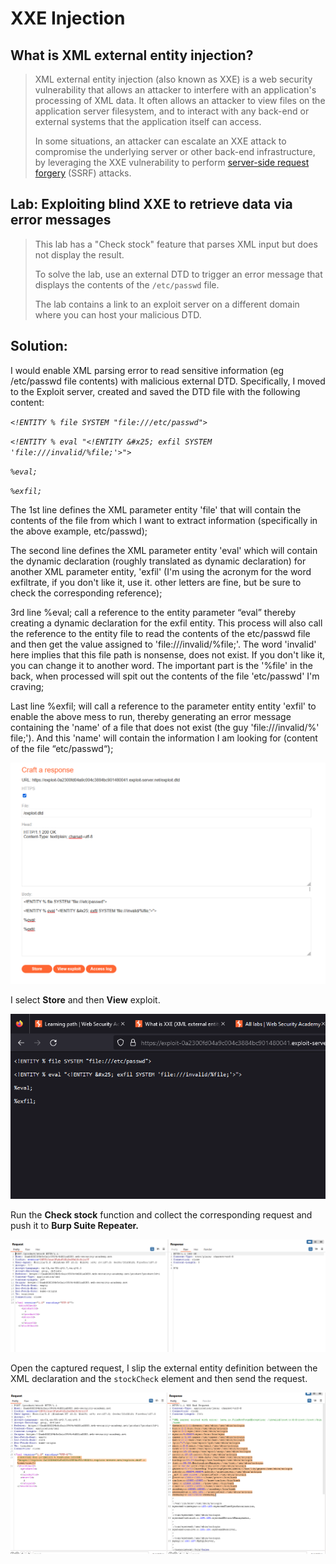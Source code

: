 # XXE Injection

## **What is XML external entity injection?**

> XML external entity injection (also known as XXE) is a web 
security vulnerability that allows an attacker to interfere with an 
application's processing of XML data. It often allows an attacker to 
view files on the application server filesystem, and to interact with 
any back-end or external systems that the application itself can access.
> 
> 
> In some situations, an attacker can escalate an XXE attack 
> to compromise the underlying server or other back-end infrastructure, by
>  leveraging the XXE vulnerability to perform [server-side request forgery](https://portswigger.net/web-security/ssrf) (SSRF) attacks.
> 

## **Lab: Exploiting blind XXE to retrieve data via error messages**

> This lab has a "Check stock" feature that parses XML input but does not display the result.
> 
> 
> To solve the lab, use an external DTD to trigger an error message that displays the contents of the `/etc/passwd` file.
> 
> The lab contains a link to an exploit server on a different domain where you can host your malicious DTD.
> 

## Solution:

I would enable XML parsing error to read sensitive information (eg /etc/passwd file contents) with malicious external DTD. Specifically, I moved to the Exploit server, created and saved the DTD file with the following content:

*`<!ENTITY % file SYSTEM "file:///etc/passwd">`*

*`<!ENTITY % eval "<!ENTITY &#x25; exfil SYSTEM 'file:///invalid/%file;'>">`*

*`%eval;`*

*`%exfil;`*

The 1st line defines the XML parameter entity 'file' that will contain the contents of the file from which I want to extract information (specifically in the above example, etc/passwd);

The second line defines the XML parameter entity 'eval' which will contain the dynamic declaration (roughly translated as dynamic declaration) for another XML parameter entity, 'exfil' (I'm using the acronym for the word exfiltrate, if you don't like it, use it. other letters are fine, but be sure to check the corresponding reference);

3rd line %eval; call a reference to the entity parameter “eval” thereby creating a dynamic declaration for the exfil entity. This process will also call the reference to the entity file to read the contents of the etc/passwd file and then get the value assigned to 'file:///invalid/%file;'. The word 'invalid' here implies that this file path is nonsense, does not exist. If you don't like it, you can change it to another word. The important part is the '%file' in the back, when processed will spit out the contents of the file 'etc/passwd' I'm craving;

Last line %exfil; will call a reference to the parameter entity entity 'exfil' to enable the above mess to run, thereby generating an error message containing the 'name' of a file that does not exist (the guy 'file:///invalid/%' file;'). And this 'name' will contain the information I am looking for (content of the file “etc/passwd“);

![Untitled](XXE%20Injection%20ed4768266952476eb036bef346b05c6a/Untitled.png)

I select **Store** and then **View** exploit.

![Untitled](XXE%20Injection%20ed4768266952476eb036bef346b05c6a/Untitled%201.png)

Run the **Check stock** function and collect the corresponding request and push it to **Burp Suite Repeater.**

![Untitled](XXE%20Injection%20ed4768266952476eb036bef346b05c6a/Untitled%202.png)

Open the captured request, I slip the external entity definition between the XML declaration and the `stockCheck` element and then send the request.

![Untitled](XXE%20Injection%20ed4768266952476eb036bef346b05c6a/Untitled%203.png)